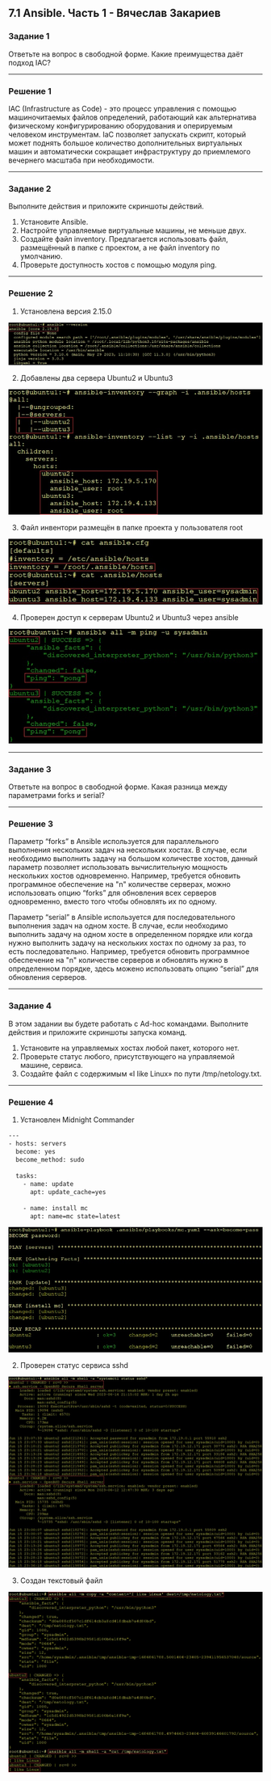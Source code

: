 ## 7.1 Ansible. Часть 1 - Вячеслав Закариев

### Задание 1

Ответьте на вопрос в свободной форме.
Какие преимущества даёт подход IAC?

---

### Решение 1

IAC (Infrastructure as Code) - это процесс управления с помощью машиночитаемых файлов определений, работающий как альтернатива физическому конфигурированию оборудования и оперируемым человеком инструментам.
IaC позволяет запускать скрипт, который может поднять большое количество дополнительных виртуальных машин и автоматически сокращает инфраструктуру до приемлемого вечернего масштаба при необходимости.

---

### Задание 2

Выполните действия и приложите скриншоты действий.

1. Установите Ansible.
2. Настройте управляемые виртуальные машины, не меньше двух.
3. Создайте файл inventory. Предлагается использовать файл, размещённый в папке с проектом, а не файл inventory по умолчанию.
4. Проверьте доступность хостов с помощью модуля ping.

---

### Решение 2

1. Установлена версия 2.15.0

![Установлена версия 2.15.0](https://github.com/SlavaZakariev/netology/blob/cd49c66445acfc3024f28e0e9cf8b59697fe108f/ci-cd/7.1_ansible_part1/resources/ansible_1.1.jpg)

2. Добавлены два сервера Ubuntu2 и Ubuntu3

![Добавлены два сервера](https://github.com/SlavaZakariev/netology/blob/9810ac76b31603dfacd3c2f509e81ec44d4b8504/ci-cd/7.1_ansible_part1/resources/ansible_2.1.jpg)

3. Файл инвентори размещён в папке проекта у пользователя root

![Файл инвентори](https://github.com/SlavaZakariev/netology/blob/9810ac76b31603dfacd3c2f509e81ec44d4b8504/ci-cd/7.1_ansible_part1/resources/ansible_3.1.jpg)

4. Проверен доступ к серверам Ubuntu2 и Ubuntu3 через ansible

![Ping](https://github.com/SlavaZakariev/netology/blob/9810ac76b31603dfacd3c2f509e81ec44d4b8504/ci-cd/7.1_ansible_part1/resources/ansible_4.1.jpg)

---

### Задание 3

Ответьте на вопрос в свободной форме.
Какая разница между параметрами forks и serial?

---

### Решение 3

Параметр “forks” в Ansible используется для параллельного выполнения нескольких задач на нескольких хостах. В случае, если необходимо выполнить задачу на большом количестве хостов, данный параметр позволяет использовать вычислительную мощность нескольких хостов одновременно. Например, требуется обновить программное обеспечение на "n" количестве серверах, можно использовать опцию “forks” для обновления всех серверов одновременно, вместо того чтобы обновлять их по одному.

Параметр “serial” в Ansible используется для последовательного выполнения задач на одном хосте. В случае, если необходимо выполнить задачу на одном хосте в определенном порядке или когда нужно выполнить задачу на нескольких хостах по одному за раз, то есть последовательно. Например, требуется обновить программное обеспечение на "n" количестве серверов и обновлять нужно в определенном порядке, здесь можено использовать опцию “serial” для обновления серверов.

---

### Задание 4

В этом задании вы будете работать с Ad-hoc командами.
Выполните действия и приложите скриншоты запуска команд.

1. Установите на управляемых хостах любой пакет, которого нет.
2. Проверьте статус любого, присутствующего на управляемой машине, сервиса.
3. Создайте файл с содержимым «I like Linux» по пути /tmp/netology.txt.

---

### Решение 4

1. Установлен Midnight Commander

```
---
- hosts: servers
  become: yes
  become_method: sudo

  tasks:
    - name: update
      apt: update_cache=yes

    - name: install mc
      apt: name=mc state=latest

```



![resolt](https://github.com/SlavaZakariev/netology/blob/0295273a4287946759f76b201f639d8f4a19b247/ci-cd/7.1_ansible_part1/resources/ansible_5.2.jpg)

2. Проверен статус сервиса sshd

![sshd](https://github.com/SlavaZakariev/netology/blob/0295273a4287946759f76b201f639d8f4a19b247/ci-cd/7.1_ansible_part1/resources/ansible_6.1.jpg)

3. Создан текстовый файл

![txt](https://github.com/SlavaZakariev/netology/blob/0295273a4287946759f76b201f639d8f4a19b247/ci-cd/7.1_ansible_part1/resources/ansible_7.1.jpg)
